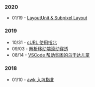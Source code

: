 ### 2020

-   01/19 - [LayoutUnit & Subpixel Layout](https://github.com/Jiavan/blog/issues/5)

### 2019

-   10/31 - [cURL 使用指北](https://github.com/Jiavan/blog/issues/4)
-   09/03 - [解析移动端滚动穿透](https://github.com/Jiavan/blog/issues/2)
-   08/14 - [VSCode 帮助贫困的乌干达儿童](https://github.com/Jiavan/blog/issues/3)

### 2018

-   01/10 - [awk 入坑指北 ](https://github.com/Jiavan/blog/issues/1)
